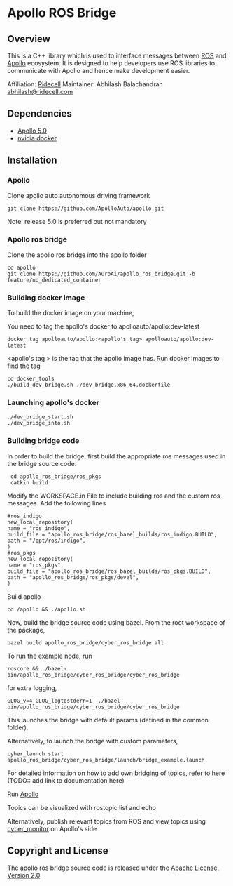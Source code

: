 # Apollo ROS Bridge


## Overview

This is a C++ library which is used to interface messages between [ROS](http://http://www.ros.org/ "ROS")  and [Apollo](https://github.com/ApolloAuto/apollo "Apollo") ecosystem. It is designed to help developers use ROS libraries to communicate with Apollo and hence make development easier. 

Affiliation:  [Ridecell](http://auro.ai/ "Ridecell")
Maintainer: Abhilash Balachandran abhilash@ridecell.com

## Dependencies

- [Apollo 5.0 ](https://github.com/ApolloAuto/apollo "Apollo")
- [nvidia docker ](https://github.com/NVIDIA/nvidia-docker "nvidia docker ")

## Installation

### Apollo
Clone apollo auto autonomous driving framework 
```
git clone https://github.com/ApolloAuto/apollo.git
```
Note: release 5.0 is preferred but not mandatory

### Apollo ros bridge
Clone the apollo ros bridge into the apollo folder
```
cd apollo
git clone https://github.com/AuroAi/apollo_ros_bridge.git -b feature/no_dedicated_container
```

### Building docker image

To build the docker image on your machine, 

You need to tag the apollo's docker to apolloauto/apollo:dev-latest

```
docker tag apolloauto/apollo:<apollo's tag> apolloauto/apollo:dev-latest
```
<apollo's tag > is the tag that the apollo image has. Run docker images to find the tag

    cd docker_tools
    ./build_dev_bridge.sh ./dev_bridge.x86_64.dockerfile

### Launching apollo's docker

```
./dev_bridge_start.sh
./dev_bridge_into.sh
```

### Building bridge code

In order to build the bridge, first build the appropriate ros messages used in the bridge source code:

     cd apollo_ros_bridge/ros_pkgs
     catkin build
        
Modify the WORKSPACE.in File to include building ros and the custom ros messages. Add the following lines

    #ros_indigo
    new_local_repository(
    name = "ros_indigo",
    build_file = "apollo_ros_bridge/ros_bazel_builds/ros_indigo.BUILD",
    path = "/opt/ros/indigo",
    )
	#ros_pkgs
	new_local_repository(
    name = "ros_pkgs",
    build_file = "apollo_ros_bridge/ros_bazel_builds/ros_pkgs.BUILD",
    path = "apollo_ros_bridge/ros_pkgs/devel",
    )

Build apollo
```
cd /apollo && ./apollo.sh
```

Now, build the bridge source code using bazel. From the root workspace of the package,
       
    bazel build apollo_ros_bridge/cyber_ros_bridge:all


To run the example node, run

    roscore && ./bazel-bin/apollo_ros_bridge/cyber_ros_bridge/cyber_ros_bridge

for extra logging,

    GLOG_v=4 GLOG_logtostderr=1  ./bazel-bin/apollo_ros_bridge/cyber_ros_bridge/cyber_ros_bridge

This launches the bridge with default params (defined in the common folder).

Alternatively, to launch the bridge with custom parameters,

    cyber_launch start apollo_ros_bridge/cyber_ros_bridge/launch/bridge_example.launch

For detailed information on how to add own bridging of topics, refer to here (TODO:: add link to documentation here)

Run [Apollo ](https://github.com/ApolloAuto/apollo/blob/master/docs/quickstart/apollo_3_5_quick_start.md "Apollo ")

Topics can be visualized with rostopic list and echo

Alternatively, publish relevant topics from ROS and view topics using [cyber_monitor](https://github.com/ApolloAuto/apollo/blob/master/docs/cyber/CyberRT_Developer_Tools.md "cyber_monitor") on Apollo's side

## Copyright and License

The apollo ros bridge source code is released under the [Apache License, Version 2.0](https://www.apache.org/licenses/LICENSE-2.0 "Apache License, Version 2.0")



